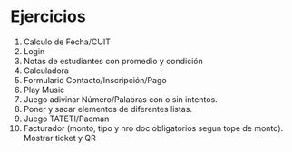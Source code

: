 # Ejercicios

1. Calculo de Fecha/CUIT
1. Login
1. Notas de estudiantes con promedio y condición
1. Calculadora
1. Formulario Contacto/Inscripción/Pago
1. Play Music
1. Juego adivinar Número/Palabras con o sin intentos.
1. Poner y sacar elementos de diferentes listas.
1. Juego TATETI/Pacman
1. Facturador (monto, tipo y nro doc obligatorios segun tope de monto). Mostrar ticket y QR
